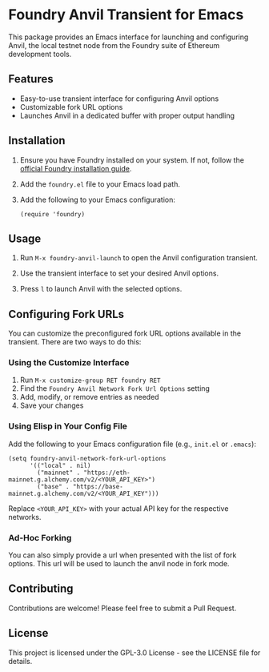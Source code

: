 # Foundry Anvil Transient for Emacs

This package provides an Emacs interface for launching and configuring Anvil, the local testnet node from the Foundry suite of Ethereum development tools.

## Features

- Easy-to-use transient interface for configuring Anvil options
- Customizable fork URL options
- Launches Anvil in a dedicated buffer with proper output handling

## Installation

1. Ensure you have Foundry installed on your system. If not, follow the [official Foundry installation guide](https://book.getfoundry.sh/getting-started/installation).

2. Add the `foundry.el` file to your Emacs load path.

3. Add the following to your Emacs configuration:

   ```elisp
   (require 'foundry)
   ```

## Usage

1. Run `M-x foundry-anvil-launch` to open the Anvil configuration transient.

2. Use the transient interface to set your desired Anvil options.

3. Press `l` to launch Anvil with the selected options.

## Configuring Fork URLs

You can customize the preconfigured fork URL options available in the transient. There are two ways to do this:

### Using the Customize Interface

1. Run `M-x customize-group RET foundry RET`
2. Find the `Foundry Anvil Network Fork Url Options` setting
3. Add, modify, or remove entries as needed
4. Save your changes

### Using Elisp in Your Config File

Add the following to your Emacs configuration file (e.g., `init.el` or `.emacs`):

```elisp
(setq foundry-anvil-network-fork-url-options
      '(("local" . nil)
        ("mainnet" . "https://eth-mainnet.g.alchemy.com/v2/<YOUR_API_KEY>")
        ("base" . "https://base-mainnet.g.alchemy.com/v2/<YOUR_API_KEY")))
```

Replace `<YOUR_API_KEY>` with your actual API key for the respective networks.

### Ad-Hoc Forking
You can also simply provide a url when presented with the list of fork options. This url will be used to launch the anvil node in fork mode.

## Contributing

Contributions are welcome! Please feel free to submit a Pull Request.

## License

This project is licensed under the GPL-3.0 License - see the LICENSE file for details.
